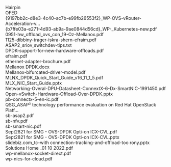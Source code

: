 
Hairpin  
OFED  
{9197bb2c-d8e3-4c40-ac7b-e99fb26553f2}_WP-OVS-vRouter-Acceleration-v...  
{b7ffe03a-e271-4d93-ab9a-9ae0844d56cd}_WP-_Kubernetes-new.pdf  
0951-hw_offload_ovs_con_19-Oz-Mellanox.pdf  
1125-dibbiny-trager-iskra-shern-efraim.pdf  
ASAP2_sriov_switchdev-tips.txt  
DPDK-support-for-new-hardware-offloads.pdf  
efraim.pdf  
ethernet-adapter-brochure.pdf  
Mellanox DPDK.docx  
Mellanox-bifurcated-driver-model.pdf  
MLNX_DPDK_Quick_Start_Guide_v16_11_1_5.pdf  
MLX_NIC_Start_Guide.pptx  
Networking-Overal-DPU-Datasheet-ConnextX-6-Dx-SmartNIC-1991450.pdf  
Open-vSwitch-Hardware-Offload-Over-DPDK.pptx  
pb-connectx-5-en-ic.pdf  
QSG_ASAP² technology performance evaluation on Red Hat OpenStack Platf...  
sb-asap2.pdf  
sb-nfv.pdf  
sb-smart-nic.pdf  
Sept2821 for SMG - OVS-DPDK Opti-on ICX-CVL.pdf  
Sept2821 for SMG - OVS-DPDK Opti-on ICX-CVL.pptx  
slidebiz.com_tc-with connection-tracking-and-offload-too rony.pptx  
Solutions Home _01 10 2022.pdf  
wp-mellanox-socket-direct.pdf  
wp-nics-for-cloud.pdf  
